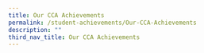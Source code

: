 ```yaml
---
title: Our CCA Achievements
permalink: /student-achievements/Our-CCA-Achievements
description: ""
third_nav_title: Our CCA Achievements
---
```

